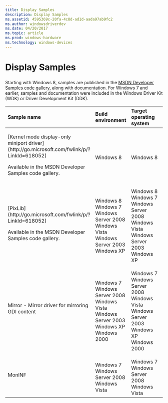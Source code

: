```yaml
---
title: Display Samples
description: Display Samples
ms.assetid: 4595369c-20fa-4c8d-ad1d-aada97ab9fc2
ms.author: windowsdriverdev
ms.date: 04/20/2017
ms.topic: article
ms.prod: windows-hardware
ms.technology: windows-devices
---
```


# Display Samples


### <span id="display_samples"></span><span id="DISPLAY_SAMPLES"></span>

Starting with Windows 8, samples are published in the [MSDN Developer Samples code gallery](http://go.microsoft.com/fwlink/p/?LinkId=618052), along with documentation. For Windows 7 and earlier, samples and documentation were included in the Windows Driver Kit (WDK) or Driver Development Kit (DDK).

<table>
<colgroup>
<col width="16%" />
<col width="16%" />
<col width="16%" />
<col width="16%" />
<col width="16%" />
<col width="16%" />
</colgroup>
<thead>
<tr class="header">
<th align="left">Sample name</th>
<th align="left">Build environment</th>
<th align="left">Target operating system</th>
<th align="left">PnP driver</th>
<th align="left">In-box driver</th>
<th align="left">Sample description</th>
</tr>
</thead>
<tbody>
<tr class="odd">
<td align="left"><p>[Kernel mode display-only miniport driver](http://go.microsoft.com/fwlink/p/?LinkId=618052)</p>
<p>Available in the MSDN Developer Samples code gallery.</p></td>
<td align="left"><p></p>
Windows 8</td>
<td align="left"><p></p>
Windows 8</td>
<td align="left"><p>Yes</p></td>
<td align="left"><p>No</p></td>
<td align="left"><p>Implements most of the device driver interfaces (DDIs) that a display-only miniport driver should provide to the Windows Display Driver Model (WDDM).</p></td>
</tr>
<tr class="even">
<td align="left"><p>[PixLib](http://go.microsoft.com/fwlink/p/?LinkId=618052)</p>
<p>Available in the MSDN Developer Samples code gallery.</p></td>
<td align="left"><p></p>
Windows 8
Windows 7
Windows Server 2008
Windows Vista
Windows Server 2003
Windows XP</td>
<td align="left"><p></p>
Windows 8
Windows 7
Windows Server 2008
Windows Vista
Windows Server 2003
Windows XP</td>
<td align="left"><p>No</p></td>
<td align="left"><p>No</p></td>
<td align="left"><p>Demonstrates how to implement the [CPixel](https://msdn.microsoft.com/library/windows/hardware/ff540585) class.</p></td>
</tr>
<tr class="odd">
<td align="left"><p>Mirror - Mirror driver for mirroring GDI content</p></td>
<td align="left"><p></p>
Windows 7
Windows Server 2008
Windows Vista
Windows Server 2003
Windows XP
Windows 2000</td>
<td align="left"><p></p>
Windows 7
Windows Server 2008
Windows Vista
Windows Server 2003
Windows XP
Windows 2000</td>
<td align="left"><p>No</p></td>
<td align="left"><p>Yes</p></td>
<td align="left"><p>Demonstrates a driver that performs [video mirroring](mirror-drivers.md).</p>
<div class="alert">
<strong>Note</strong>  Starting with Windows 8, mirror drivers will not install on the system.
</div>
<div>
 
</div></td>
</tr>
<tr class="even">
<td align="left"><p>MonINF</p></td>
<td align="left"><p></p>
Windows 7
Windows Server 2008
Windows Vista</td>
<td align="left"><p></p>
Windows 7
Windows Server 2008
Windows Vista</td>
<td align="left"><p>No</p></td>
<td align="left"><p>No</p></td>
<td align="left"><p>Demonstrates how monitor manufacturers can avoid reflashing the monitor's EEPROM by implementing a monitor INF that overrides part of, or the entire, EDID information in software.</p></td>
</tr>
</tbody>
</table>

 

 

 





